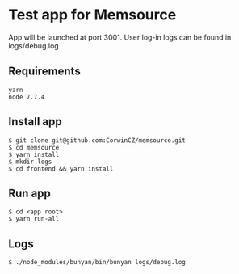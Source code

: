# Test app for Memsource

App will be launched at port 3001. User log-in logs can be found in logs/debug.log 

## Requirements

    yarn
    node 7.7.4

## Install app

    $ git clone git@github.com:CorwinCZ/memsource.git
    $ cd memsource
    $ yarn install
    $ mkdir logs
    $ cd frontend && yarn install

## Run app

    $ cd <app root> 
    $ yarn run-all

## Logs
    $ ./node_modules/bunyan/bin/bunyan logs/debug.log